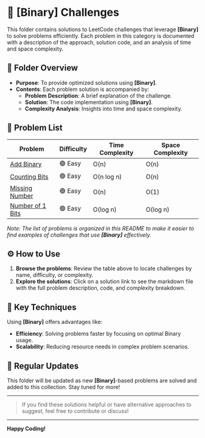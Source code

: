 # 📂 [Binary] Challenges

This folder contains solutions to LeetCode challenges that leverage **[Binary]** to solve problems efficiently. Each problem in this category is documented with a description of the approach, solution code, and an analysis of time and space complexity.

## 📝 Folder Overview

- **Purpose**: To provide optimized solutions using **[Binary]**.
- **Contents**: Each problem solution is accompanied by:
  - **Problem Description**: A brief explanation of the challenge.
  - **Solution**: The code implementation using **[Binary]**.
  - **Complexity Analysis**: Insights into time and space complexity.

## 📑 Problem List

| Problem          | Difficulty | Time Complexity | Space Complexity |
|-----------------------|------------|-----------------|------------------|
| [Add Binary ](./add-binary/readme.md) |  🟢 Easy     | O(n)           | O(n)             |
| [Counting Bits ](./count-bits/readme.md) |  🟢 Easy     | O(n log n)           | O(n)             |
| [Missing Number ](./missing-number/readme.md) |  🟢 Easy     | O(n)           | O(1)             |
| [Number of 1 Bits ](./number-of-bits-1/readme.md) |  🟢 Easy     | O(log n)           | O(log n)             |

_Note: The list of problems is organized in this README to make it easier to find examples of challenges that use **[Binary]** effectively._

## ⚙️ How to Use

1. **Browse the problems**: Review the table above to locate challenges by name, difficulty, or complexity.
2. **Explore the solutions**: Click on a solution link to see the markdown file with the full problem description, code, and complexity breakdown.

## 🚀 Key Techniques

Using **[Binary]** offers advantages like:
- **Efficiency**: Solving problems faster by focusing on optimal Binary usage.
- **Scalability**: Reducing resource needs in complex problem scenarios.

## 🔄 Regular Updates

This folder will be updated as new **[Binary]**-based problems are solved and added to this collection. Stay tuned for more!

---

> If you find these solutions helpful or have alternative approaches to suggest, feel free to contribute or discuss!

---

**Happy Coding!**

